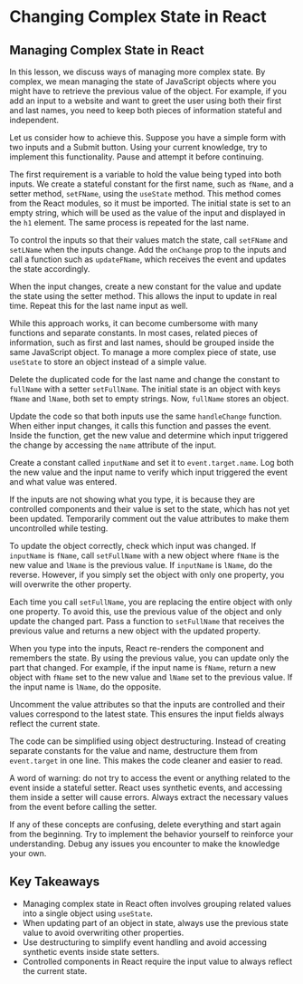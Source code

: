 # Changing Complex State in React

## Managing Complex State in React

In this lesson, we discuss ways of managing more complex state. By complex, we mean managing the state of JavaScript objects where you might have to retrieve the previous value of the object. For example, if you add an input to a website and want to greet the user using both their first and last names, you need to keep both pieces of information stateful and independent.

Let us consider how to achieve this. Suppose you have a simple form with two inputs and a Submit button. Using your current knowledge, try to implement this functionality. Pause and attempt it before continuing.

The first requirement is a variable to hold the value being typed into both inputs. We create a stateful constant for the first name, such as `fName`, and a setter method, `setFName`, using the `useState` method. This method comes from the React modules, so it must be imported. The initial state is set to an empty string, which will be used as the value of the input and displayed in the `h1` element. The same process is repeated for the last name.

To control the inputs so that their values match the state, call `setFName` and `setLName` when the inputs change. Add the `onChange` prop to the inputs and call a function such as `updateFName`, which receives the event and updates the state accordingly.

When the input changes, create a new constant for the value and update the state using the setter method. This allows the input to update in real time. Repeat this for the last name input as well.

While this approach works, it can become cumbersome with many functions and separate constants. In most cases, related pieces of information, such as first and last names, should be grouped inside the same JavaScript object. To manage a more complex piece of state, use `useState` to store an object instead of a simple value.

Delete the duplicated code for the last name and change the constant to `fullName` with a setter `setFullName`. The initial state is an object with keys `fName` and `lName`, both set to empty strings. Now, `fullName` stores an object.

Update the code so that both inputs use the same `handleChange` function. When either input changes, it calls this function and passes the event. Inside the function, get the new value and determine which input triggered the change by accessing the `name` attribute of the input.

Create a constant called `inputName` and set it to `event.target.name`. Log both the new value and the input name to verify which input triggered the event and what value was entered.

If the inputs are not showing what you type, it is because they are controlled components and their value is set to the state, which has not yet been updated. Temporarily comment out the value attributes to make them uncontrolled while testing.

To update the object correctly, check which input was changed. If `inputName` is `fName`, call `setFullName` with a new object where `fName` is the new value and `lName` is the previous value. If `inputName` is `lName`, do the reverse. However, if you simply set the object with only one property, you will overwrite the other property.

Each time you call `setFullName`, you are replacing the entire object with only one property. To avoid this, use the previous value of the object and only update the changed part. Pass a function to `setFullName` that receives the previous value and returns a new object with the updated property.

When you type into the inputs, React re-renders the component and remembers the state. By using the previous value, you can update only the part that changed. For example, if the input name is `fName`, return a new object with `fName` set to the new value and `lName` set to the previous value. If the input name is `lName`, do the opposite.

Uncomment the value attributes so that the inputs are controlled and their values correspond to the latest state. This ensures the input fields always reflect the current state.

The code can be simplified using object destructuring. Instead of creating separate constants for the value and name, destructure them from `event.target` in one line. This makes the code cleaner and easier to read.

A word of warning: do not try to access the event or anything related to the event inside a stateful setter. React uses synthetic events, and accessing them inside a setter will cause errors. Always extract the necessary values from the event before calling the setter.

If any of these concepts are confusing, delete everything and start again from the beginning. Try to implement the behavior yourself to reinforce your understanding. Debug any issues you encounter to make the knowledge your own.

## Key Takeaways

- Managing complex state in React often involves grouping related values into a single object using `useState`.
- When updating part of an object in state, always use the previous state value to avoid overwriting other properties.
- Use destructuring to simplify event handling and avoid accessing synthetic events inside state setters.
- Controlled components in React require the input value to always reflect the current state.
